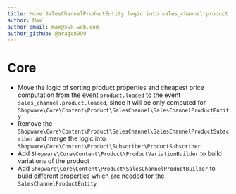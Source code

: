 ```yaml
---
title: Move SalesChannelProductEntity logic into sales_channel.product.loaded event
author: Max
author_email: max@swk-web.com
author_github: @aragon999
---
```

# Core
* Move the logic of sorting product properties and cheapest price computation from the event `product.loaded` to the event `sales_channel.product.loaded`, since it will be only computed for `Shopware\Core\Content\Product\SalesChannel\SalesChannelProductEntity`
* Remove the `Shopware\Core\Content\Product\SalesChannel\SalesChannelProductSubscriber` and merge the logic into `Shopware\Core\Content\Product\Subscriber\ProductSubscriber`
* Add `Shopware\Core\Content\Product\ProductVariationBuilder` to build variations of the product
* Add `Shopware\Core\Content\Product\SalesChannelProductBuilder` to build different properties which are needed for the `SalesChannelProductEntity`
